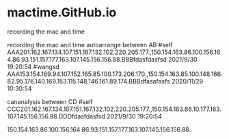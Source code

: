# mactime.GitHub.io
recording the mac and time

recording the mac and time 
autoarrange between AB
#self AAA201.162.167.134.107.151.167.132.102.220.205.177.,150.154.163.86.100.156.164.86.93.151.157.177.163.107.145.156.156.88.BBBfdasfdasfsd 2021/9/30 19:20:54 
#wangsd AAA153.154.169.94.107.152.165.85.100.173.206.170.,150.154.163.85.100.148.166.82.95.176.140.169.153.115.148.146.161.89.174.BBBdfasafasfs 2020/11/29 10:30:54

cananalysis between CD
#self CCC201.162.167.134.107.151.167.132.102.220.205.177.,150.154.163.86.10.177.163.107.145.156.156.88.DDDfdasfdasfsd 2021/9/30 19:20:54 

150.154.163.86.100.156.164.86.93.151.157.177.163.107.145.156.156.88.
